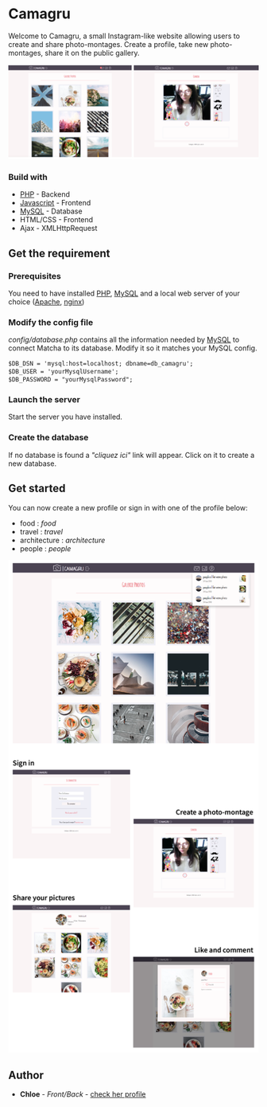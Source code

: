# Camagru
Welcome to Camagru, a small Instagram-like website allowing users to create and share photo-montages. 
Create a profile, take new photo-montages, share it on the public gallery. 

![alt text](public/preview_readme.png?raw=true "Title")

### Build with
* [PHP](http://www.php.net/) - Backend
* [Javascript](https://www.javascript.com/) - Frontend
* [MySQL](https://www.mysql.com/fr/) - Database
* HTML/CSS - Frontend
* Ajax - XMLHttpRequest

## Get the requirement

### Prerequisites
You need to have installed [PHP](http://www.php.net/), [MySQL](https://www.mysql.com/fr/) and a local web server of your choice ([Apache](https://httpd.apache.org/), [nginx](https://www.nginx.com/))

### Modify the config file
*config/database.php* contains all the information needed by [MySQL](https://www.mysql.com/fr/) to connect Matcha to its database. Modify it so it matches your MySQL config.
```
$DB_DSN = 'mysql:host=localhost; dbname=db_camagru';
$DB_USER = 'yourMysqlUsername';
$DB_PASSWORD = "yourMysqlPassword";
```
### Launch the server
Start the server you have installed.

### Create the database
If no database is found a *"cliquez ici"* link will appear. Click on it to create a new database.

## Get started
You can now create a new profile or sign in with one of the profile below:
* food : *food*
* travel : *travel*
* architecture : *architecture*
* people : *people*

![alt text](public/model_readme.png?raw=true "Title")

## Author
* **Chloe** - *Front/Back* - [check her profile](https://github.com/ccu-an-b)